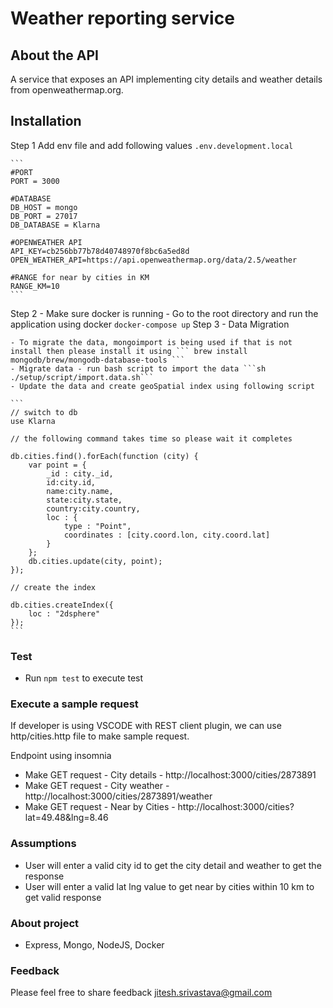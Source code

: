 # Weather reporting service

## About the API
A service that exposes an API implementing city details and weather details from openweathermap.org.

## Installation
Step 1
    Add env file and add following values ```.env.development.local```
    
    ```
    #PORT
    PORT = 3000

    #DATABASE
    DB_HOST = mongo
    DB_PORT = 27017
    DB_DATABASE = Klarna

    #OPENWEATHER API 
    API_KEY=cb256bb77b78d40748970f8bc6a5ed8d
    OPEN_WEATHER_API=https://api.openweathermap.org/data/2.5/weather

    #RANGE for near by cities in KM
    RANGE_KM=10
    ```
Step 2 
    - Make sure docker is running
    - Go to the root directory and run the application using docker
    ```
    docker-compose up
    ```
Step 3 - Data Migration

    - To migrate the data, mongoimport is being used if that is not install then please install it using ``` brew install mongodb/brew/mongodb-database-tools ```
    - Migrate data - run bash script to import the data ```sh ./setup/script/import.data.sh```
    - Update the data and create geoSpatial index using following script

    ```
    // switch to db
    use Klarna

    // the following command takes time so please wait it completes

    db.cities.find().forEach(function (city) {
        var point = {
            _id : city._id,
            id:city.id,
            name:city.name,
            state:city.state,
            country:city.country,
            loc : {
                type : "Point",
                coordinates : [city.coord.lon, city.coord.lat]
            }
        };
        db.cities.update(city, point);
    });

    // create the index

    db.cities.createIndex({
        loc : "2dsphere"
    });
    ```
### Test
- Run ``` npm test ``` to execute test

### Execute a sample request
If developer is using VSCODE with REST client plugin, we can use http/cities.http file to make sample request.

Endpoint using insomnia 

- Make GET request - City details - http://localhost:3000/cities/2873891
- Make GET request - City weather - http://localhost:3000/cities/2873891/weather
- Make GET request - Near by Cities - http://localhost:3000/cities?lat=49.48&lng=8.46
### Assumptions
- User will enter a valid city id to get the city detail and weather to get the response
- User will enter a valid lat lng value to get near by cities within 10 km to get valid response

### About project
- Express, Mongo, NodeJS, Docker

### Feedback
Please feel free to share feedback jitesh.srivastava@gmail.com
